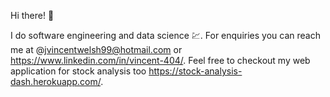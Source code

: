 Hi there! 👋

I do software engineering and data science 💹. For enquiries you can reach me at @jvincentwelsh99@hotmail.com or https://www.linkedin.com/in/vincent-404/. Feel free to checkout my web application for stock analysis too https://stock-analysis-dash.herokuapp.com/.
